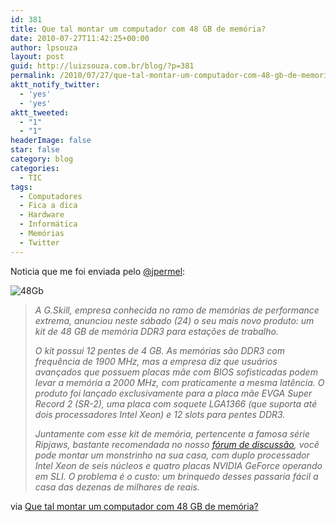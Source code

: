 ```yaml
---
id: 381
title: Que tal montar um computador com 48 GB de memória?
date: 2010-07-27T11:42:25+00:00
author: lpsouza
layout: post
guid: http://luizsouza.com.br/blog/?p=381
permalink: /2010/07/27/que-tal-montar-um-computador-com-48-gb-de-memoria/
aktt_notify_twitter:
  - 'yes'
  - 'yes'
aktt_tweeted:
  - "1"
  - "1"
headerImage: false
star: false
category: blog
categories:
  - TIC
tags:
  - Computadores
  - Fica a dica
  - Hardware
  - Informática
  - Memórias
  - Twitter
---
```

Noticia que me foi enviada pelo [@jpermel](http://twitter.com/jpermel):

![48Gb](wp-content/upload/2010/07/48gb-pics-600x400.jpg)

> _A G.Skill, empresa conhecida no ramo de memórias de performance extrema, anunciou neste sábado (24) o seu mais novo produto: um kit de 48 GB de memória DDR3 para estações de trabalho.<!--more-->_
>
> _O kit possui 12 pentes de 4 GB. As memórias são DDR3 com frequência de 1900 MHz, mas a empresa diz que usuários avançados que possuem placas mãe com BIOS sofisticadas podem levar a memória a 2000 MHz, com praticamente a mesma latência. O produto foi lançado exclusivamente para a placa mãe EVGA Super Record 2 (SR-2), uma placa com soquete LGA1366 (que suporta até dois processadores Intel Xeon) e 12 slots para pentes DDR3._
>
> _Juntamente com esse kit de memória, pertencente a famosa série Ripjaws, bastante recomendada no nosso [fórum de discussão](http://www.guiadopc.com.br/forum/), você pode montar um monstrinho na sua casa, com duplo processador Intel Xeon de seis núcleos e quatro placas NVIDIA GeForce operando em SLI. O problema é o custo: um brinquedo desses passaria fácil a casa das dezenas de milhares de reais._

via [Que tal montar um computador com 48 GB de memória?](http://www.guiadopc.com.br/noticias/15320/que-tal-montar-um-computador-com-48-gb-de-memoria.html?utm_source=feedburner&utm_medium=twitter&utm_campaign=Feed%3A+guiadopc+%28Guia+do+PC%29)
